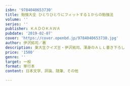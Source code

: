 ```yaml
---
isbn: '9784040653730'
title: 勉強大全 ひとりひとりにフィットする１からの勉強法
volume: ''
series: ''
publisher: ＫＡＤＯＫＡＷＡ
pubdate: '2019-02-07'
cover: 'https://cover.openbd.jp/9784040653730.jpg'
author: 伊沢拓司／著
description: 東大生クイズ王・伊沢拓司、渾身のＡＬＬ書き下ろし
price: '1500'
genre: ''
target: 一般
format: 単行本
content: 日本文学、評論、随筆、その他

---
```

